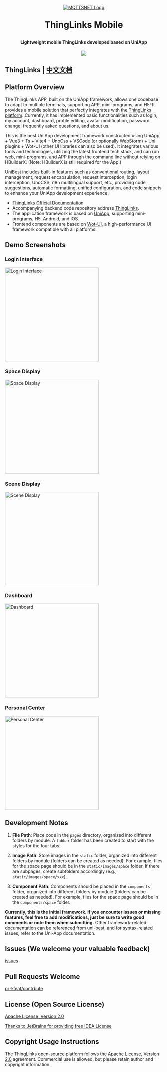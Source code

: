 <div align="center">

[![MQTTSNET Logo](./doc/images/logo.png)](https://www.mqttsnet.com)

</div>
<h1 align="center" style="margin: 30px 0 30px; font-weight: bold;">ThingLinks Mobile</h1>
<h4 align="center">Lightweight mobile ThingLinks developed based on UniApp</h4>
<p align="center">
	<a href="https://www.oscs1024.com/platform/badge/mqttsnet/thinglinks.svg?size=small"><img src="https://www.oscs1024.com/platform/badge/mqttsnet/thinglinks.svg?size=small"></a>
</p>

## ThingLinks | [中文文档](README.zh_CN.md)

## Platform Overview

The ThingLinks APP, built on the UniApp framework, allows one codebase to adapt to multiple terminals, supporting APP, mini-programs, and H5! It provides a mobile solution that perfectly integrates with the [ThingLinks platform](https://github.com/mqttsnet/thinglinks). Currently, it has implemented basic functionalities such as login, my account, dashboard, profile editing, avatar modification, password change, frequently asked questions, and about us.

This is the best UniApp development framework constructed using UniApp + Vue3 + Ts + Vite4 + UnoCss + VSCode (or optionally WebStorm) + Uni plugins + Wot-UI (other UI libraries can also be used). It integrates various tools and technologies, utilizing the latest frontend tech stack, and can run web, mini-programs, and APP through the command line without relying on HBuilderX. (Note: HBuilderX is still required for the App.)

UniBest includes built-in features such as conventional routing, layout management, request encapsulation, request interception, login interception, UnoCSS, i18n multilingual support, etc., providing code suggestions, automatic formatting, unified configuration, and code snippets to enhance your UniApp development experience.

* [ThingLinks Official Documentation](https://www.mqttsnet.com)
* Accompanying backend code repository address [ThingLinks](https://github.com/mqttsnet/thinglinks).
* The application framework is based on [UniApp](https://uniapp.dcloud.net.cn/), supporting mini-programs, H5, Android, and iOS.
* Frontend components are based on [Wot-UI](https://wot-design-uni.netlify.app/), a high-performance UI framework compatible with all platforms.

## Demo Screenshots

### Login Interface

<img src="doc/images/login.png" alt="Login Interface" width="300"/>

### Space Display

<img src="doc/images/space.png" alt="Space Display" width="300"/>

### Scene Display

<img src="doc/images/scene.png" alt="Scene Display" width="300"/>

### Dashboard

<img src="doc/images/dashboard.png" alt="Dashboard" width="300"/>

### Personal Center

<img src="doc/images/mine.png" alt="Personal Center" width="300"/>

## Development Notes
1. **File Path**: Place code in the `pages` directory, organized into different folders by module. A `tabbar` folder has been created to start with the styles for the four tabs.

2. **Image Path**: Store images in the `static` folder, organized into different folders by module (folders can be created as needed). For example, files for the space page should be in the `static/images/space` folder. If there are subpages, create subfolders accordingly (e.g., `static/images/space/xxx`).

3. **Component Path**: Components should be placed in the `components` folder, organized into different folders by module (folders can be created as needed). For example, files for the space page should be in the `components/space` folder.

**Currently, this is the initial framework. If you encounter issues or missing features, feel free to add modifications, just be sure to write good comments or note them when submitting.** Other framework-related documentation can be referenced from [uni-best](https://codercup.github.io/unibest-docs/), and for syntax-related issues, refer to the Uni-App documentation.

## Issues (We welcome your valuable feedback)

[issues](https://github.com/mqttsnet/thinglinks-mobile/issues)

## Pull Requests Welcome

[pr->feat/contrbute](https://github.com/mqttsnet/thinglinks-mobile/pulls)

## License (Open Source License)

[Apache License, Version 2.0](LICENSE)

[Thanks to JetBrains for providing free IDEA License](https://www.jetbrains.com)

## Copyright Usage Instructions

The ThingLinks open-source platform follows the [Apache License, Version 2.0](LICENSE) agreement. Commercial use is allowed, but please retain author and copyright information.
